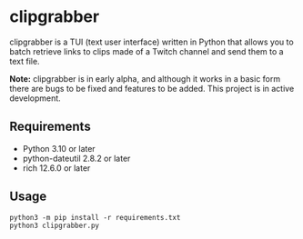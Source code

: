 # clipgrabber
clipgrabber is a TUI (text user interface) written in Python that allows you to batch retrieve links to clips made of a Twitch channel and send them to a text file.

**Note:** clipgrabber is in early alpha, and although it works in a basic form there are bugs to be fixed and features to be added. This project is in active development.

## Requirements
- Python 3.10 or later
- python-dateutil 2.8.2 or later
- rich 12.6.0 or later

## Usage
`python3 -m pip install -r requirements.txt`\
`python3 clipgrabber.py`